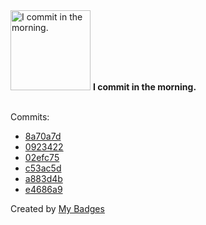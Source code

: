 <img src="https://my-badges.github.io/my-badges/morning-commits.png" alt="I commit in the morning." title="I commit in the morning." width="128">
<strong>I commit in the morning.</strong>
<br><br>

Commits:

- <a href="https://github.com/yeskunall/astro-umami/commit/8a70a7daa97943dbd7376c4f8f399b8f1a14d75a">8a70a7d</a>
- <a href="https://github.com/yeskunall/astro-umami/commit/0923422135ab7adb9b12c5cfc7aea6df74b1f1a7">0923422</a>
- <a href="https://github.com/yeskunall/astro-umami/commit/02efc754574b895e4efae74b2bf70956885b0361">02efc75</a>
- <a href="https://github.com/yeskunall/astro-umami/commit/c53ac5d3aa428a398aae8cb6f269042aa757a6ab">c53ac5d</a>
- <a href="https://github.com/yeskunall/astro-umami/commit/a883d4b810261b1670b7d6c7005032a6f2b6730e">a883d4b</a>
- <a href="https://github.com/yeskunall/yeskunall/commit/e4686a911822220ff5f26a033ff52868af65616b">e4686a9</a>


Created by <a href="https://github.com/my-badges/my-badges">My Badges</a>
